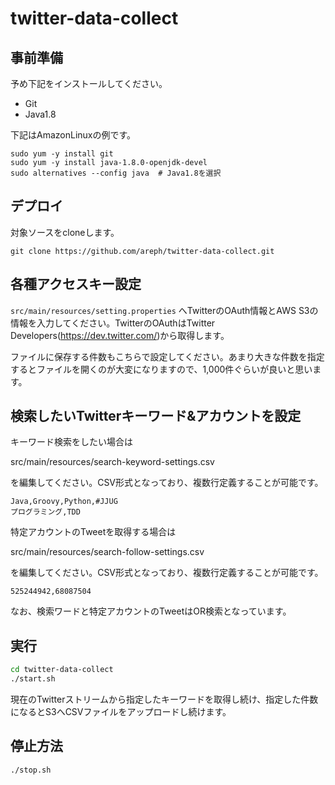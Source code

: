 # twitter-data-collect

## 事前準備

予め下記をインストールしてください。

* Git
* Java1.8

下記はAmazonLinuxの例です。

```
sudo yum -y install git
sudo yum -y install java-1.8.0-openjdk-devel
sudo alternatives --config java  # Java1.8を選択
```

## デプロイ

対象ソースをcloneします。

`git clone https://github.com/areph/twitter-data-collect.git`


## 各種アクセスキー設定

`src/main/resources/setting.properties`
へTwitterのOAuth情報とAWS S3の情報を入力してください。TwitterのOAuthはTwitter Developers(https://dev.twitter.com/)から取得します。

ファイルに保存する件数もこちらで設定してください。あまり大きな件数を指定するとファイルを開くのが大変になりますので、1,000件ぐらいが良いと思います。


## 検索したいTwitterキーワード&アカウントを設定

キーワード検索をしたい場合は

src/main/resources/search-keyword-settings.csv

を編集してください。CSV形式となっており、複数行定義することが可能です。

```
Java,Groovy,Python,#JJUG
プログラミング,TDD
```

特定アカウントのTweetを取得する場合は

src/main/resources/search-follow-settings.csv

を編集してください。CSV形式となっており、複数行定義することが可能です。

```
525244942,68087504
```

なお、検索ワードと特定アカウントのTweetはOR検索となっています。

## 実行

```bash
cd twitter-data-collect
./start.sh
```

現在のTwitterストリームから指定したキーワードを取得し続け、指定した件数になるとS3へCSVファイルをアップロードし続けます。

## 停止方法
```bash
./stop.sh
```
